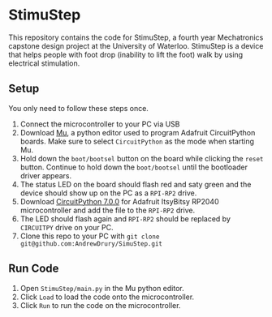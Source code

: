 # StimuStep
This repository contains the code for StimuStep, a fourth year Mechatronics capstone design project at the University of Waterloo. StimuStep is a device that helps people with foot drop (inability to lift the foot) walk by using electrical stimulation.

## Setup
You only need to follow these steps once.

1. Connect the microcontroller to your PC via USB
2. Download [Mu](https://codewith.mu/), a python editor used to program Adafruit CircuitPython boards. Make sure to select `CircuitPython` as the mode when starting Mu.
3. Hold down the `boot/bootsel` button on the board while clicking the `reset` button. Continue to hold down the `boot/bootsel` until the bootloader driver appears.
4. The status LED on the board should flash red and saty green and the device should show up on the PC as a `RPI-RP2` drive.
5. Download [CircuitPython 7.0.0](https://circuitpython.org/board/adafruit_itsybitsy_rp2040/) for Adafruit ItsyBitsy RP2040 microcontroller and add the file to the `RPI-RP2` drive.
6. The LED should flash again and `RPI-RP2` should be replaced by `CIRCUITPY` drive on your PC.
7. Clone this repo to your PC with `git clone git@github.com:AndrewDrury/SimuStep.git`

## Run Code
1. Open `StimuStep/main.py` in the Mu python editor.
2. Click `Load` to load the code onto the microcontroller.
3. Click `Run` to run the code on the microcontroller.
